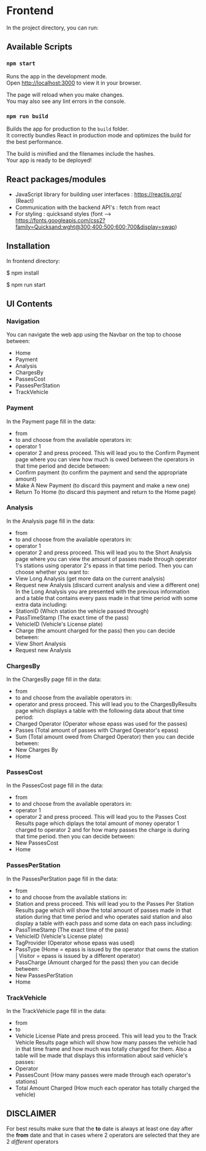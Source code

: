# Frontend

In the project directory, you can run:
## Available Scripts
### `npm start`

Runs the app in the development mode.\
Open [http://localhost:3000](http://localhost:3000) to view it in your browser.

The page will reload when you make changes.\
You may also see any lint errors in the console.

### `npm run build`

Builds the app for production to the `build` folder.\
It correctly bundles React in production mode and optimizes the build for the best performance.

The build is minified and the filenames include the hashes.\
Your app is ready to be deployed!

## React packages/modules

* JavaScript library for building user interfaces : https://reactjs.org/ (React)
* Communication with the backend API's : fetch from react
* For styling : quicksand styles (font --> https://fonts.googleapis.com/css2?family=Quicksand:wght@300;400;500;600;700&display=swap)
## Installation 

In frontend directory:

$ npm install

$ npm run start

## UI Contents

### Navigation
You can navigate the web app using the Navbar on the top to choose between:
* Home
* Payment
* Analysis
* ChargesBy
* PassesCost
* PassesPerStation
* TrackVehicle
### Payment
In the Payment page fill in the data:
* from
* to
and choose from the available operators in:
* operator 1
* operator 2
and press proceed.
This will lead you to the Confirm Payment page where you can view how much is owed between the operators in that time period and decide between:
* Confirm payment        (to confirm the payment and send the appropriate amount)
* Make A New Payment     (to discard this payment and make a new one)
* Return To Home         (to discard this payment and return to the Home page)

### Analysis
In the Analysis page fill in the data:
* from
* to
and choose from the available operators in:
* operator 1
* operator 2
and press proceed.
This will lead you to the Short Analysis page where you can view the amount of passes made through operator 1's stations using operator 2's epass in that time period.
Then you can choose whether you want to:
* View Long Analysis    (get more data on the current analysis)
* Request new Analysis  (discard current analysis and view a different one)
In the Long Analysis you are presented with the previous information and a table that contains every pass made in that time period with some extra data including:
* StationID         (Which station the vehicle passed through)
* PassTimeStamp     (The exact time of the pass)
* VehicleID         (Vehicle's License plate)
* Charge            (the amount charged for the pass)
then you can decide between:
* View Short Analysis
* Request new Analysis

### ChargesBy
In the ChargesBy page fill in the data:
* from
* to
and choose from the available operators in:
* operator
and press proceed.
This will lead you to the ChargesByResults page which displays a table with the following data about that time period:
* Charged Operator  (Operator whose epass was used for the passes)
* Passes            (Total amount of passes with Charged Operator's epass)
* Sum               (Total amount owed from Charged Operator)
then you can decide between:
* New Charges By
* Home

### PassesCost
In the PassesCost page fill in the data:
* from
* to
and choose from the available operators in:
* operator 1
* operator 2
and press proceed.
This will lead you to the Passes Cost Results page which diplays the total amount of money operator 1 charged to operator 2 and for how many passes the charge is during that time period.
then you can decide between:
* New PassesCost
* Home

### PassesPerStation
In the PassesPerStation page fill in the data:
* from
* to
and choose from the available stations in:
* Station
and press proceed.
This will lead you to the Passes Per Station Results page which will show the total amount of passes made in that station during that time period and who operates said station and also display a table with each pass and some data on each pass including:
* PassTimeStamp     (The exact time of the pass)
* VehicleID         (Vehicle's License plate)
* TagProvider       (Operator whose epass was used)
* PassType          (Home = epass is issued by the operator that owns the station | Visitor = epass is issued by a different operator)
* PassCharge        (Amount charged for the pass)
then you can decide between:
* New PassesPerStation
* Home

### TrackVehicle
In the TrackVehicle page fill in the data:
* from
* to
* Vehicle License Plate
and press proceed.
This will lead you to the Track Vehicle Results page which will show how many passes the vehicle had in that time frame and how much was totally charged for them.
Also a table will be made that displays this information about said vehicle's passes:
* Operator              
* PassesCount           (How many passes were made through each operator's stations)
* Total Amount Charged  (How much each operator has totally charged the vehicle)

## DISCLAIMER
For best results make sure that the **to** date is always at least one day after the **from** date and that in cases where 2 operators are selected that they are 2 *different* operators